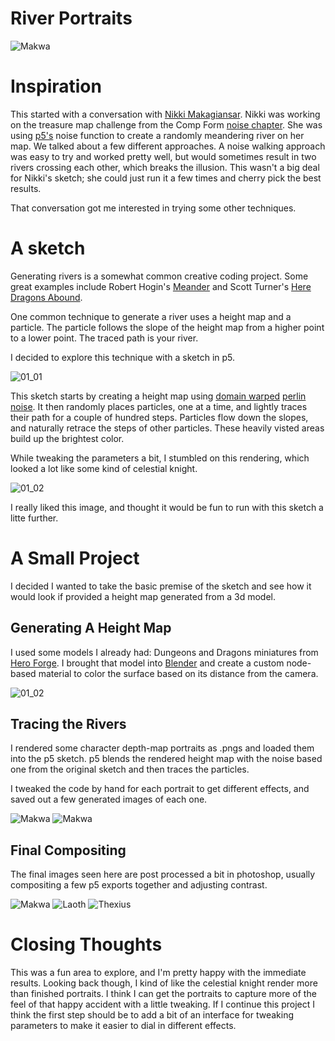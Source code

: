 # River Portraits

![Makwa](/sketches/river/_renders/makwa_01.png)

# Inspiration

This started with a conversation with [Nikki Makagiansar](http://sketches2021spring.compform.net/users/TXDPuyAjpaj9WnTJK). Nikki was working on the treasure map challenge from the Comp Form [noise chapter](https://compform.net/noise/). She was using [p5's](https://p5js.org) noise function to create a randomly meandering river on her map. We talked about a few different approaches. A noise walking approach was easy to try and worked pretty well, but would sometimes result in two rivers crossing each other, which breaks the illusion. This wasn't a big deal for Nikki's sketch; she could just run it a few times and cherry pick the best results.

That conversation got me interested in trying some other techniques.

# A sketch

Generating rivers is a somewhat common creative coding project. Some great examples include Robert Hogin's [Meander](http://roberthodgin.com/project/meander) and Scott Turner's [Here Dragons Abound](https://heredragonsabound.blogspot.com/2020/07/a-meandering-subject.html).

One common technique to generate a river uses a height map and a particle. The particle follows the slope of the height map from a higher point to a lower point. The traced path is your river.

I decided to explore this technique with a sketch in p5.

![01_01](/sketches/river/_renders/sketch_01_render_01.png)

This sketch starts by creating a height map using
[domain warped](https://iquilezles.org/www/articles/warp/warp.htm)
[perlin noise](https://mrl.cs.nyu.edu/~perlin/doc/oscar.html). It then randomly places particles, one at a time, and lightly traces their path for a couple of hundred steps. Particles flow down the slopes, and naturally retrace the steps of other particles. These heavily visted areas build up the brightest color.

While tweaking the parameters a bit, I stumbled on this rendering, which looked a lot like some kind of celestial knight.

![01_02](/sketches/river/_renders/sketch_01_render_02.png)

I really liked this image, and thought it would be fun to run with this sketch a litte further.

# A Small Project

I decided I wanted to take the basic premise of the sketch and see how it would look if provided a height map generated from a 3d model.

## Generating A Height Map

I used some models I already had: Dungeons and Dragons miniatures from [Hero Forge](https://www.heroforge.com/). I brought that model into [Blender](http://blender.org/) and create a custom node-based material to color the surface based on its distance from the camera.

![01_02](/sketches/river/_figures/blender.png)

## Tracing the Rivers

I rendered some character depth-map portraits as .pngs and loaded them into the p5 sketch. p5 blends the rendered height map with the noise based one from the original sketch and then traces the particles.

I tweaked the code by hand for each portrait to get different effects, and saved out a few generated images of each one.

<div class="two-up">

![Makwa](/sketches/river/_outtakes/makwa_10.jpg)
![Makwa](/sketches/river/_outtakes/makwa_11.jpg)

</div>

## Final Compositing

The final images seen here are post processed a bit in photoshop, usually compositing a few p5 exports together and adjusting contrast.

![Makwa](/sketches/river/_renders/makwa_01.png)
![Laoth](/sketches/river/_renders/laoth_01.png)
![Thexius](/sketches/river/_renders/thexius_01.png)

# Closing Thoughts

This was a fun area to explore, and I'm pretty happy with the immediate results. Looking back though, I kind of like the celestial knight render more than finished portraits. I think I can get the portraits to capture more of the feel of that happy accident with a little tweaking. If I continue this project I think the first step should be to add a bit of an interface for tweaking parameters to make it easier to dial in different effects.
